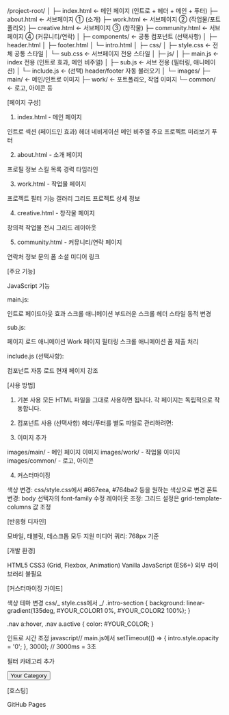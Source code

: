 /project-root/
│
├─ index.html ← 메인 페이지 (인트로 + 헤더 + 메인 + 푸터)
├─ about.html ← 서브페이지 ① (소개)
├─ work.html ← 서브페이지 ② (작업물/포트폴리오)
├─ creative.html ← 서브페이지 ③ (창작물)
├─ community.html ← 서브페이지 ④ (커뮤니티/연락)
│
├─ components/ ← 공통 컴포넌트 (선택사항)
│ ├─ header.html
│ ├─ footer.html
│ └─ intro.html
│
├─ css/
│ ├─ style.css ← 전체 공통 스타일
│ └─ sub.css ← 서브페이지 전용 스타일
│
├─ js/
│ ├─ main.js ← index 전용 (인트로 효과, 메인 비주얼)
│ ├─ sub.js ← 서브 전용 (필터링, 애니메이션)
│ └─ include.js ← (선택) header/footer 자동 불러오기
│
└─ images/
├─ main/ ← 메인/인트로 이미지
├─ work/ ← 포트폴리오, 작업 이미지
└─ common/ ← 로고, 아이콘 등

[페이지 구성]

1. index.html - 메인 페이지

인트로 섹션 (페이드인 효과)
헤더 네비게이션
메인 비주얼
주요 프로젝트 미리보기
푸터

2. about.html - 소개 페이지

프로필 정보
스킬 목록
경력 타임라인

3. work.html - 작업물 페이지

프로젝트 필터 기능
갤러리 그리드
프로젝트 상세 정보

4. creative.html - 창작물 페이지

창의적 작업물 전시
그리드 레이아웃

5. community.html - 커뮤니티/연락 페이지

연락처 정보
문의 폼
소셜 미디어 링크

[주요 기능]

JavaScript 기능

main.js:

인트로 페이드아웃 효과
스크롤 애니메이션
부드러운 스크롤
헤더 스타일 동적 변경

sub.js:

페이지 로드 애니메이션
Work 페이지 필터링
스크롤 애니메이션
폼 제출 처리

include.js (선택사항):

컴포넌트 자동 로드
현재 페이지 강조

[사용 방법]

1. 기본 사용
   모든 HTML 파일을 그대로 사용하면 됩니다. 각 페이지는 독립적으로 작동합니다.

2. 컴포넌트 사용 (선택사항)
   헤더/푸터를 별도 파일로 관리하려면:

<!-- HTML 파일에서 -->
<div data-include="components/header.html"></div>
<main>

<!-- 콘텐츠 -->
</main>
<div data-include="components/footer.html"></div>

<!-- include.js 스크립트 추가 -->
<script src="js/include.js"></script>

3. 이미지 추가

images/main/ - 메인 페이지 이미지
images/work/ - 작업물 이미지
images/common/ - 로고, 아이콘

4. 커스터마이징

색상 변경: css/style.css에서 #667eea, #764ba2 등을 원하는 색상으로 변경
폰트 변경: body 선택자의 font-family 수정
레이아웃 조정: 그리드 설정은 grid-template-columns 값 조정

[반응형 디자인]

모바일, 태블릿, 데스크톱 모두 지원
미디어 쿼리: 768px 기준

[개발 환경]

HTML5
CSS3 (Grid, Flexbox, Animation)
Vanilla JavaScript (ES6+)
외부 라이브러리 불필요

[커스터마이징 가이드]

색상 테마 변경
css/_ style.css에서 _/
.intro-section {
background: linear-gradient(135deg, #YOUR_COLOR1 0%, #YOUR_COLOR2 100%);
}

.nav a:hover,
.nav a.active {
color: #YOUR_COLOR;
}

인트로 시간 조정
javascript// main.js에서
setTimeout(() => {
intro.style.opacity = '0';
}, 3000); // 3000ms = 3초

필터 카테고리 추가

<!-- work.html에서 -->

<button class="filter-btn" data-filter="your-category">Your Category</button>

[호스팅]

GitHub Pages
